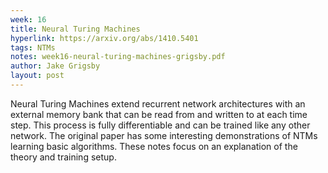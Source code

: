 ```yaml
---
week: 16
title: Neural Turing Machines
hyperlink: https://arxiv.org/abs/1410.5401
tags: NTMs
notes: week16-neural-turing-machines-grigsby.pdf
author: Jake Grigsby
layout: post
---
```


Neural Turing Machines extend recurrent network architectures with an external memory bank that can be read from and written to at each time step. This process is fully differentiable and can be trained like any other network. The original paper has some interesting demonstrations of NTMs learning basic algorithms. These notes focus on an explanation of the theory and training setup.
